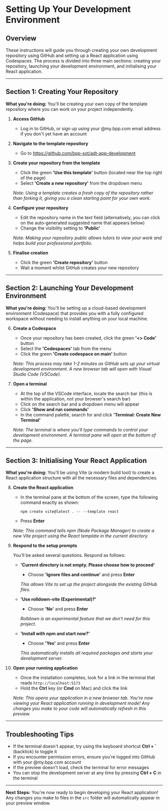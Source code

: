 # Setting Up Your Development Environment

## Overview

These instructions will guide you through creating your own development repository using GitHub and setting up a React application using Codespaces. The process is divided into three main sections: creating your repository, launching your development environment, and initialising your React application.

---

## Section 1: Creating Your Repository

**What you're doing:** You'll be creating your own copy of the template repository where you can work on your project independently.

1. **Access GitHub**
    
    - Log in to GitHub, or sign up using your @my.bpp.com email address if you don't yet have an account
2. **Navigate to the template repository**
    
    - Go to https://github.com/bpp-sot/adt-app-development
3. **Create your repository from the template**
    
    - Click the green **'Use this template'** button (located near the top right of the page)
    - Select **'Create a new repository'** from the dropdown menu
    
    _Note: Using a template creates a fresh copy of the repository rather than forking it, giving you a clean starting point for your own work._
    
4. **Configure your repository**
    
    - Edit the repository name in the text field (alternatively, you can click on the auto-generated suggested name that appears below)
    - Change the visibility setting to **'Public'**
    
    _Note: Making your repository public allows tutors to view your work and helps build your professional portfolio._
    
5. **Finalise creation**
    
    - Click the green **'Create repository'** button
    - Wait a moment whilst GitHub creates your new repository

---

## Section 2: Launching Your Development Environment

**What you're doing:** You'll be setting up a cloud-based development environment (Codespace) that provides you with a fully configured workspace without needing to install anything on your local machine.

6. **Create a Codespace**
    
    - Once your repository has been created, click the green **'<> Code'** button
    - Select the **'Codespaces'** tab from the menu
    - Click the green **'Create codespace on main'** button
    
    _Note: This process may take 1-2 minutes as GitHub sets up your virtual development environment. A new browser tab will open with Visual Studio Code (VSCode)._
    
7. **Open a terminal**
    
    - At the top of the VSCode interface, locate the search bar (this is within the application, not your browser's search bar)
    - Click on the search bar and a dropdown menu will appear
    - Click **'Show and run commands'**
    - In the command palette, search for and click **'Terminal: Create New Terminal'**
    
    _Note: The terminal is where you'll type commands to control your development environment. A terminal pane will open at the bottom of the page._
    

---

## Section 3: Initialising Your React Application

**What you're doing:** You'll be using Vite (a modern build tool) to create a React application structure with all the necessary files and dependencies.

8. **Create the React application**
    
    - In the terminal pane at the bottom of the screen, type the following command exactly as shown:
        
        ```
        npm create vite@latest . -- --template react
        ```
        
    - Press **Enter**
    
    _Note: This command tells npm (Node Package Manager) to create a new Vite project using the React template in the current directory._
    
9. **Respond to the setup prompts**
    
    You'll be asked several questions. Respond as follows:
    
    - **'Current directory is not empty. Please choose how to proceed'**
        
        - Choose **'Ignore files and continue'** and press **Enter**
        
        _This allows Vite to set up the project alongside the existing GitHub files._
        
    - **'Use rolldown-vite (Experimental)?'**
        
        - Choose **'No'** and press **Enter**
        
        _Rolldown is an experimental feature that we don't need for this project._
        
    - **'Install with npm and start now?'**
        
        - Choose **'Yes'** and press **Enter**
        
        _This automatically installs all required packages and starts your development server._
        
10. **Open your running application**
    
    - Once the installation completes, look for a link in the terminal that reads `http://localhost:5173`
    - Hold the **Ctrl** key (or **Cmd** on Mac) and click the link
    
    _Note: This opens your application in a new browser tab. You're now viewing your React application running in development mode! Any changes you make to your code will automatically refresh in this preview._
    

---

## Troubleshooting Tips

- If the terminal doesn't appear, try using the keyboard shortcut **Ctrl + `** (backtick) to toggle it
- If you encounter permission errors, ensure you're logged into GitHub with your @my.bpp.com account
- If the preview doesn't load, check the terminal for error messages
- You can stop the development server at any time by pressing **Ctrl + C** in the terminal

---

**Next Steps:** You're now ready to begin developing your React application! Any changes you make to files in the `src` folder will automatically appear in your preview window.
